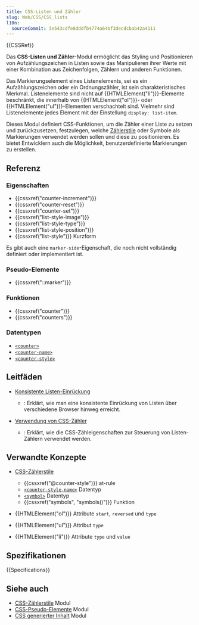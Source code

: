 ```yaml
---
title: CSS-Listen und Zähler
slug: Web/CSS/CSS_lists
l10n:
  sourceCommit: 3e543cdfe8dddfb4774a64bf3decdcbab42a4111
---
```


{{CSSRef}}

Das **CSS-Listen und Zähler**-Modul ermöglicht das Styling und Positionieren von Aufzählungszeichen in Listen sowie das Manipulieren ihrer Werte mit einer Kombination aus Zeichenfolgen, Zählern und anderen Funktionen.

Das Markierungselement eines Listenelements, sei es ein Aufzählungszeichen oder ein Ordnungszähler, ist sein charakteristisches Merkmal. Listenelemente sind nicht auf {{HTMLElement("li")}}-Elemente beschränkt, die innerhalb von {{HTMLElement("ol")}}- oder {{HTMLElement("ul")}}-Elementen verschachtelt sind. Vielmehr sind Listenelemente jedes Element mit der Einstellung `display: list-item`.

Dieses Modul definiert CSS-Funktionen, um die Zähler einer Liste zu setzen und zurückzusetzen, festzulegen, welche [Zählerstile](/de/docs/Web/CSS/CSS_counter_styles) oder Symbole als Markierungen verwendet werden sollen und diese zu positionieren. Es bietet Entwicklern auch die Möglichkeit, benutzerdefinierte Markierungen zu erstellen.

## Referenz

### Eigenschaften

- {{cssxref("counter-increment")}}
- {{cssxref("counter-reset")}}
- {{cssxref("counter-set")}}
- {{cssxref("list-style-image")}}
- {{cssxref("list-style-type")}}
- {{cssxref("list-style-position")}}
- {{cssxref("list-style")}} Kurzform

Es gibt auch eine `marker-side`-Eigenschaft, die noch nicht vollständig definiert oder implementiert ist.

### Pseudo-Elemente

- {{cssxref("::marker")}}

### Funktionen

- {{cssxref("counter")}}
- {{cssxref("counters")}}

### Datentypen

- [`<counter>`](/de/docs/Web/CSS/content#counter)
- [`<counter-name>`](/de/docs/Web/CSS/counter#counter-name)
- [`<counter-style>`](/de/docs/Web/CSS/counter#counter-style)

## Leitfäden

- [Konsistente Listen-Einrückung](/de/docs/Web/CSS/CSS_lists/Consistent_list_indentation)

  - : Erklärt, wie man eine konsistente Einrückung von Listen über verschiedene Browser hinweg erreicht.

- [Verwendung von CSS-Zähler](/de/docs/Web/CSS/CSS_counter_styles/Using_CSS_counters)
  - : Erklärt, wie die CSS-Zähleigenschaften zur Steuerung von Listen-Zählern verwendet werden.

## Verwandte Konzepte

- [CSS-Zählerstile](/de/docs/Web/CSS/CSS_counter_styles)

  - {{cssxref("@counter-style")}} at-rule
  - [`<counter-style-name>`](/de/docs/Web/CSS/@counter-style#counter-style-name) Datentyp
  - [`<symbol>`](/de/docs/Web/CSS/@counter-style/symbols#values) Datentyp
  - {{cssxref("symbols", "symbols()")}} Funktion

- {{HTMLElement("ol")}} Attribute `start`, `reversed` und `type`
- {{HTMLElement("ul")}} Attribut `type`
- {{HTMLElement("li")}} Attribute `type` und `value`

## Spezifikationen

{{Specifications}}

## Siehe auch

- [CSS-Zählerstile](/de/docs/Web/CSS/CSS_counter_styles) Modul
- [CSS-Pseudo-Elemente](/de/docs/Web/CSS/CSS_pseudo-elements) Modul
- [CSS generierter Inhalt](/de/docs/Web/CSS/CSS_generated_content) Modul
